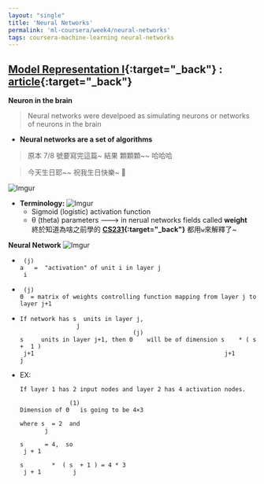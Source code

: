 ```yaml
---
layout: "single"
title: 'Neural Networks'
permalink: 'ml-coursera/week4/neural-networks'
tags: coursera-machine-learning neural-networks
---
```


## [Model Representation I](https://www.coursera.org/learn/machine-learning/lecture/ka3jK/model-representation-i){:target="_back"} : [article](https://www.coursera.org/learn/machine-learning/supplement/Bln5m/model-representation-i){:target="_back"}

__Neuron in the brain__

> Neural networks were develpoed as simulating neurons or networks of neurons in the brain

- __Neural networks are a set of algorithms__

> 原本 7/8 號要寫完這篇~ 結果 顆顆顆~~ 哈哈哈

> 今天生日耶~~ 祝我生日快樂~ :cake: 

![Imgur](https://i.imgur.com/5K9PzyN.jpg)

- __Terminology:__
    ![Imgur](https://i.imgur.com/2tn7gwk.jpg)
    - Sigmoid (logistic) activation function
    - θ (theta) parameters ---> in nerual networks fields called **weight**<br/>
      終於知道為啥之前學的 **[CS231](https://www.youtube.com/watch?v=vT1JzLTH4G4&list=PLC1qU-LWwrF64f4QKQT-Vg5Wr4qEE1Zxk){:target="_back"}** 都用`w`來解釋了~


**Neural Network**
![Imgur](https://i.imgur.com/iMzSiQ8.jpg)
-    ~~~
      (j)
     a   =  "activation" of unit i in layer j
      i
     ~~~
-    ~~~
      (j)
     Θ  = matrix of weights controlling function mapping from layer j to layer j+1
     ~~~
-    ~~~
     If network has s  units in layer j,
                     j
                                     (j)
     s     units in layer j+1, then Θ    will be of dimension s    * ( s  +  1 )
      j+1                                                      j+1      j
     ~~~

- EX:    

    ~~~
    If layer 1 has 2 input nodes and layer 2 has 4 activation nodes. 
    
                  (1)
    Dimension of Θ   is going to be 4×3 
    
    where s  = 2  and  
           j
    
    s      = 4,  so 
     j + 1
    
    s        *  ( s  + 1 ) = 4 * 3
     j + 1         j
    ~~~ 